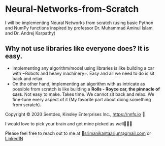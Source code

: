 # Neural-Networks-from-Scratch
I will be implementing Neural Networks from scratch (using basic Python and NumPy functions inspired by professor Dr. Muhammad Aminul Islam and Dr. Andrej Karpathy)

## Why not use libraries like everyone does? It is easy.
* Implementing any algorithm/model using libraries is like building a car with ~Robots and heavy machinery~. Easy and all we need to do is sit back and relax
* On the other hand, implementing an algorithm with as intricate as possible from scratch is like building a **Rolls - Royce car, the pinnacle of cars**. Not easy to make. Takes time. We cannot sit back and relax. We fine-tune every aspect of it (My favorite part about doing something from scratch).

Copyright © 2020 Sentdex, Kinsley Enterprises Inc., https://nnfs.io 🧠 

I would love to pick your brain and get mine picked as well🤖✍🏼

Please feel free to reach out to me at 📧srimanikantaarjun@gmail.com or [LinkedIN](https://www.linkedin.com/in/srimanikanta-arjun/)
